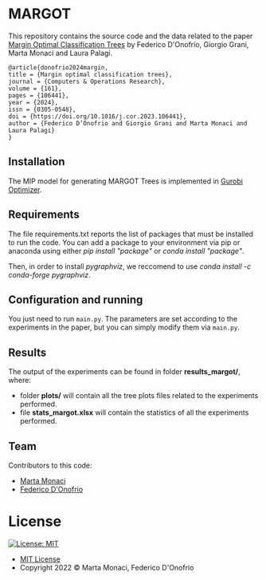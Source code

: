 # MARGOT

This repository contains the source code and the data related to the paper [Margin Optimal Classification Trees](https://doi.org/10.1016/j.cor.2023.106441)
by Federico D'Onofrio, Giorgio Grani, Marta Monaci and Laura Palagi.

```
@article{donofrio2024margin,
title = {Margin optimal classification trees},
journal = {Computers & Operations Research},
volume = {161},
pages = {106441},
year = {2024},
issn = {0305-0548},
doi = {https://doi.org/10.1016/j.cor.2023.106441},
author = {Federico D’Onofrio and Giorgio Grani and Marta Monaci and Laura Palagi}
}
```

## Installation

The MIP model for generating MARGOT Trees is implemented in [Gurobi Optimizer](https://www.gurobi.com/solutions/gurobi-optimizer/).

## Requirements

The file requirements.txt reports the list of packages that must be installed to run the code. You can add a package to your environment via pip or anaconda using either _pip install "package"_ or _conda install "package"_. 

Then, in order to install _pygraphviz_, we reccomend to use _conda install -c conda-forge pygraphviz_.

## Configuration and running

You just need to run `main.py`. 
The parameters are set according to the experiments in the paper, but you can simply modify them via `main.py`. 

## Results

The output of the experiments can be found in folder **results_margot/**, where:

- folder **plots/** will contain all the tree plots files related to the experiments performed.
- file **stats_margot.xlsx** will contain the statistics of all the experiments performed.

## Team

Contributors to this code:

* [Marta Monaci](https://github.com/m-monaci)
* [Federico D'Onofrio](https://github.com/fededonofrio)

# License

[![License: MIT](https://img.shields.io/badge/License-MIT-yellow.svg)](https://opensource.org/licenses/MIT)

* [MIT License](https://opensource.org/licenses/mit-license.php)
* Copyright 2022 © Marta Monaci, Federico D'Onofrio
